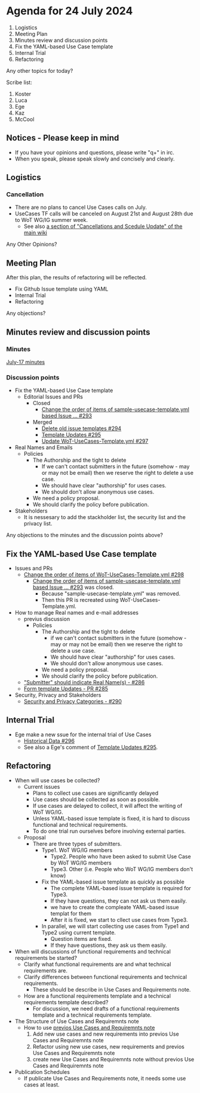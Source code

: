 # Agenda for 24 July 2024
1. Logistics
1. Meeting Plan
1. Minutes review and discussion points
1. Fix the YAML-based Use Case template
1. Internal Trial
1. Refactoring


Any other topics for today?

Scribe list:
1. Koster
1. Luca
1. Ege
1. Kaz
1. McCool

## Notices - Please keep in mind
* If you have your opinions and questions, please write "q+" in irc.
* When you speak, please speak slowly and concisely and clearly.

## Logistics

### Cancellation
* There are no plans to cancel Use Cases calls on July.
* UseCases TF calls will be canceled on August 21st and August 28th due to WoT WG/IG summer week.
    * See also [a section of "Cancellations and Scedule Update" of the main wiki](https://www.w3.org/WoT/IG/wiki/Main_WoT_WebConf#Cancellations_and_Schedule_Updates)

Any Other Opinions?

## Meeting Plan

After this plan, the results of refactoring will be reflected.
* Fix Github Issue template using YAML
* Internal Trial
* Refactoring

Any objections?

## Minutes review and discussion points

### Minutes

[July-17 minutes](https://www.w3.org/2024/07/17-wot-uc-minutes.html)

### Discussion points
* Fix the YAML-based Use Case template
    * Editorial Issues and PRs
        * Closed
            * [Change the order of items of sample-usecase-template.yml based Issue … #293](https://github.com/w3c/wot-usecases/pull/293)
        * Merged
            * [Delete old issue templates #294](https://github.com/w3c/wot-usecases/pull/294)
            * [Template Updates #295](https://github.com/w3c/wot-usecases/pull/295)
            * [Update WoT-UseCases-Template.yml #297](https://github.com/w3c/wot-usecases/pull/297)
* Real Names and Emails
    * Policies
        * The Authorship and the tight to delete
            * If we can't contact submitters in the future (somehow - may or may not be email) then we reserve the right to delete a use case.
            * We should have clear "authorship" for uses cases.
            * We should don't allow anonymous use cases.
        * We need a policy proposal.
        * We should clarify the policy before publication.
* Stakeholders
    * It is nessesary to add the stackholder list, the security list and the privacy list.

Any objections to the minutes and the discussion points above?

## Fix the YAML-based Use Case template
* Issues and PRs
    * [Change the order of items of WoT-UseCases-Template.yml #298](https://github.com/w3c/wot-usecases/pull/298)
        * [Change the order of items of sample-usecase-template.yml based Issue … #293](https://github.com/w3c/wot-usecases/pull/293) was closed.
            * Because "sample-usecase-template.yml" was removed.
            * Then this PR is recreated using WoT-UseCases-Template.yml.
* How to manage Real names and e-mail addresses
    * previus discussion
        * Policies
            * The Authorship and the tight to delete
                * if we can't contact submitters in the future (somehow - may or may not be email) then we reserve the right to delete a use case.
                * We should have clear "authorship" for uses cases.
                * We should don't allow anonymous use cases.
            * We need a policy proposal.
            * We should clarify the policy before publication.
    * ["Submitter" should indicate Real Name(s) - #286](https://github.com/w3c/wot-usecases/issues/286)
    * [Form template Updates - PR #285](https://github.com/w3c/wot-usecases/pull/285)
* Security, Privacy and Stakeholders
    * [Security and Privacy Categories - #290](https://github.com/w3c/wot-usecases/issues/290) 

## Internal Trial
* Ege make a new ssue for the internal trial of Use Cases
    * [Historical Data #296](https://github.com/w3c/wot-usecases/issues/296)
    * See also a Ege's comment of [Template Updates #295](https://github.com/w3c/wot-usecases/pull/295).

## Refactoring
* When will use cases be collected?
    * Current issues
        * Plans to collect use cases are significantly delayed
        * Use cases should be collected as soon as possible.
        * If use cases are delayed to collect, it will affect the writing of WoT WG/IG.
        * Unless YAML-based issue template is fixed, it is hard to discuss functional and technical requirements.
        * To do one trial run ourselves before involving external parties. 
   * Proposal
      * There are three types of submitters.
         * Type1. WoT WG/IG members
            * Type2. People who have been asked to submit Use Case by WoT WG/IG members
            * Type3. Other (i.e. People who WoT WG/IG members don't know)
         * Fix the YAML-based issue template as quickly as possible
            * The complete YAML-based issue template is required for Type3.
            * If they have questions, they can not ask us them easily.
            * we have to create the compleate YAML-based issue templat for them
            * After it is fixed, we start to cllect use cases from Type3.
         * In parallel, we will start collecting use cases from Type1 and Type2 using current template.
            * Question items are fixed.
            * If they have questions, they ask us them easily.
* When will discussions of functional requirements and technical requirements be started?
   * Clarify what functional requirements are and what technical requirements are.
   * Clarify differences between functional requirements and technical requirements.
      * These should be describe in Use Cases and Requirements note.
   * How are a functional requirements template and a technical requirements template described?
      * For discussion, we need drafts of a functional requirements template and a technical requirements template.
* The Structure of Use Cases and Requiremnts note
    * How to use [previos Use Cases and Requiremnts note](https://w3c.github.io/wot-usecases/)
      1. Add new use cases and new requirements into previos Use Cases and Requiremnts note
      1. Refactor using new use cases, new requirements and previos Use Cases and Requiremnts note
      1. create new Use Cases and Requiremnts note without previos Use Cases and Requiremnts note
* Publication Schedules
    * If publicate Use Cases and Requirements note, it needs some use cases at least.
